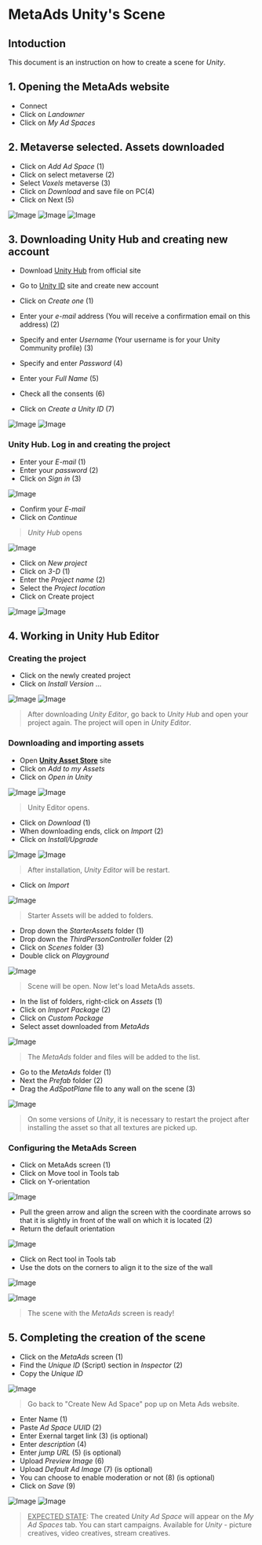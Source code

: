 # MetaAds Unity's Scene
## Intoduction
This document is an instruction on how to create a scene for *Unity*.
## 1. Opening the **MetaAds** website
* Connect
* Click on *Landowner*
* Click on *My Ad Spaces*

## 2. Metaverse selected. Assets downloaded
* Click on *Add Ad Space* (1)
* Click on select metaverse (2)
* Select *Voxels* metaverse (3)
* Click on *Download* and save file on PC(4)
* Click on Next (5)

![Image](./media/1.png)   ![Image](./media/2.png)  ![Image](./media/3.png)


## 3. Downloading Unity Hub and creating new account
* Download [Unity Hub](https://unity.com/download) from official site 
* Go to [Unity ID](https://id.unity.com/en/conversations/9436941f-b52e-4612-9ba9-f515d1fe1b13009f) site and create new account

* Click on *Create one* (1)
* Enter your *e-mail* address (You will receive a confirmation email on this address) (2)
* Specify and enter *Username* (Your username is for your Unity Community profile) (3)
* Specify and enter *Password* (4)
* Enter your *Full Name* (5)
* Check all the consents (6)
* Click on *Create a Unity ID* (7)

![Image](./media/5.png)  ![Image](./media/6.png)

###  Unity Hub. Log in and creating the project
* Enter your *E-mail* (1)
* Enter your *password* (2)
* Click on *Sign in* (3)

![Image](./media/7.png)

* Confirm your *E-mail* 
* Click on *Continue* 
> *Unity Hub* opens 

![Image](./media/8.png)

* Click on *New project*
* Click on *3-D* (1)
* Enter the *Project name* (2)
* Select the *Project location*
* Click on Create project

![Image](./media/9.png)
![Image](./media/10.png)

## 4. Working in Unity Hub Editor
### Creating the project
* Click on the newly created project
* Click on *Install Version* ...

![Image](./media/11.png)
![Image](./media/12.png)

> After downloading *Unity Editor*, go back to *Unity Hub* and open your project again. The project will open in *Unity Editor*.

### Downloading and importing assets
* Open [**Unity Asset Store**](https://assetstore.unity.com/packages/essentials/starter-assets-third-person-character-controller-urp-196526) site
* Click on *Add to my Assets*
* Click on *Open in Unity*

![Image](./media/13.png)
![Image](./media/14.png)


> Unity Editor opens.


* Click on *Download* (1)
* When downloading ends, click on *Import* (2)
* Click on *Install/Upgrade*

![Image](./media/15.png)
![Image](./media/16.png)

> After installation, *Unity Editor* will be restart.

* Click on *Import*
  
![Image](./media/17.png)

> Starter Assets will be added to folders.

* Drop down the *StarterAssets* folder (1)
* Drop down the *ThirdPersonController* folder (2)
* Click on *Scenes* folder (3)
* Double click on *Playground*

![Image](./media/18.png)

> Scene will be open. Now let's load MetaAds assets.

* In the list of folders, right-click on *Assets* (1)
* Click on *Import Package* (2)
* Click on *Custom Package* 
* Select asset downloaded from *MetaAds*

![Image](./media/19.png)

> The *MetaAds* folder and files will be added to the list.

* Go to the *MetaAds* folder (1)
* Next the *Prefab* folder (2)
* Drag the *AdSpotPlane* file to any wall on the scene (3)

![Image](./media/20.png)

> On some versions of *Unity*, it is necessary to restart the project after installing the asset so that all textures are picked up.

### Configuring the MetaAds Screen

* Click on MetaAds screen (1)
* Click on Move tool in Tools tab
* Click on Y-orientation 

![Image](./media/21.png)

* Pull the green arrow and align the screen with the coordinate arrows so that it is slightly in front of the wall on which it is located (2)
* Return the default orientation

![Image](./media/22.png)

* Click on Rect tool in Tools tab
* Use the dots on the corners  to align it to the size of the wall

![Image](./media/23.png)

![Image](./media/24.png)

> The scene with the *MetaAds* screen is ready!

## 5. Completing the creation of the scene
 
* Click on the *MetaAds* screen (1)
* Find the *Unique ID* (Script) section in *Inspector* (2)
* Copy the *Unique ID*

![Image](./media/25.png)

> Go back to "Create New Ad Space" pop up on Meta Ads website.

* Enter Name (1)
* Paste *Ad Space UUID* (2)
* Enter Exernal target link (3) (is optional)
* Enter *description* (4)
* Enter *jump URL* (5) (is optional)
* Upload *Preview Image* (6)
* Upload *Default Ad Image* (7) (is optional)
* You can choose to enable moderation or not (8) (is optional)
* Click on *Save* (9)

![Image](./media/4.png) 
![Image](./media/27.png)

> <u>EXPECTED STATE</u>: The created *Unity Ad Space*  will appear on the *My Ad Spaces* tab. You can start campaigns. Available for *Unity* - picture creatives, video creatives, stream creatives.    
